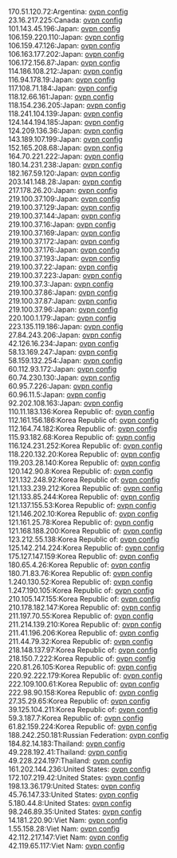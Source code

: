170.51.120.72:Argentina: [ovpn config](vpn/170_51_120_72.ovpn)  
23.16.217.225:Canada: [ovpn config](vpn/23_16_217_225.ovpn)  
101.143.45.196:Japan: [ovpn config](vpn/101_143_45_196.ovpn)  
106.159.220.110:Japan: [ovpn config](vpn/106_159_220_110.ovpn)  
106.159.47.126:Japan: [ovpn config](vpn/106_159_47_126.ovpn)  
106.163.177.202:Japan: [ovpn config](vpn/106_163_177_202.ovpn)  
106.172.156.87:Japan: [ovpn config](vpn/106_172_156_87.ovpn)  
114.186.108.212:Japan: [ovpn config](vpn/114_186_108_212.ovpn)  
116.94.178.19:Japan: [ovpn config](vpn/116_94_178_19.ovpn)  
117.108.71.184:Japan: [ovpn config](vpn/117_108_71_184.ovpn)  
118.12.66.161:Japan: [ovpn config](vpn/118_12_66_161.ovpn)  
118.154.236.205:Japan: [ovpn config](vpn/118_154_236_205.ovpn)  
118.241.104.139:Japan: [ovpn config](vpn/118_241_104_139.ovpn)  
124.144.194.185:Japan: [ovpn config](vpn/124_144_194_185.ovpn)  
124.209.136.36:Japan: [ovpn config](vpn/124_209_136_36.ovpn)  
143.189.107.199:Japan: [ovpn config](vpn/143_189_107_199.ovpn)  
152.165.208.68:Japan: [ovpn config](vpn/152_165_208_68.ovpn)  
164.70.221.222:Japan: [ovpn config](vpn/164_70_221_222.ovpn)  
180.14.231.238:Japan: [ovpn config](vpn/180_14_231_238.ovpn)  
182.167.59.120:Japan: [ovpn config](vpn/182_167_59_120.ovpn)  
203.141.148.28:Japan: [ovpn config](vpn/203_141_148_28.ovpn)  
217.178.26.20:Japan: [ovpn config](vpn/217_178_26_20.ovpn)  
219.100.37.109:Japan: [ovpn config](vpn/219_100_37_109.ovpn)  
219.100.37.129:Japan: [ovpn config](vpn/219_100_37_129.ovpn)  
219.100.37.144:Japan: [ovpn config](vpn/219_100_37_144.ovpn)  
219.100.37.16:Japan: [ovpn config](vpn/219_100_37_16.ovpn)  
219.100.37.169:Japan: [ovpn config](vpn/219_100_37_169.ovpn)  
219.100.37.172:Japan: [ovpn config](vpn/219_100_37_172.ovpn)  
219.100.37.176:Japan: [ovpn config](vpn/219_100_37_176.ovpn)  
219.100.37.193:Japan: [ovpn config](vpn/219_100_37_193.ovpn)  
219.100.37.22:Japan: [ovpn config](vpn/219_100_37_22.ovpn)  
219.100.37.223:Japan: [ovpn config](vpn/219_100_37_223.ovpn)  
219.100.37.3:Japan: [ovpn config](vpn/219_100_37_3.ovpn)  
219.100.37.86:Japan: [ovpn config](vpn/219_100_37_86.ovpn)  
219.100.37.87:Japan: [ovpn config](vpn/219_100_37_87.ovpn)  
219.100.37.96:Japan: [ovpn config](vpn/219_100_37_96.ovpn)  
220.100.1.179:Japan: [ovpn config](vpn/220_100_1_179.ovpn)  
223.135.119.186:Japan: [ovpn config](vpn/223_135_119_186.ovpn)  
27.84.243.206:Japan: [ovpn config](vpn/27_84_243_206.ovpn)  
42.126.16.234:Japan: [ovpn config](vpn/42_126_16_234.ovpn)  
58.13.169.247:Japan: [ovpn config](vpn/58_13_169_247.ovpn)  
58.159.132.254:Japan: [ovpn config](vpn/58_159_132_254.ovpn)  
60.112.93.172:Japan: [ovpn config](vpn/60_112_93_172.ovpn)  
60.74.230.130:Japan: [ovpn config](vpn/60_74_230_130.ovpn)  
60.95.7.226:Japan: [ovpn config](vpn/60_95_7_226.ovpn)  
60.96.11.5:Japan: [ovpn config](vpn/60_96_11_5.ovpn)  
92.202.108.163:Japan: [ovpn config](vpn/92_202_108_163.ovpn)  
110.11.183.136:Korea Republic of: [ovpn config](vpn/110_11_183_136.ovpn)  
112.161.156.186:Korea Republic of: [ovpn config](vpn/112_161_156_186.ovpn)  
112.164.74.182:Korea Republic of: [ovpn config](vpn/112_164_74_182.ovpn)  
115.93.182.68:Korea Republic of: [ovpn config](vpn/115_93_182_68.ovpn)  
116.124.231.252:Korea Republic of: [ovpn config](vpn/116_124_231_252.ovpn)  
118.220.132.20:Korea Republic of: [ovpn config](vpn/118_220_132_20.ovpn)  
119.203.28.140:Korea Republic of: [ovpn config](vpn/119_203_28_140.ovpn)  
120.142.90.8:Korea Republic of: [ovpn config](vpn/120_142_90_8.ovpn)  
121.132.248.92:Korea Republic of: [ovpn config](vpn/121_132_248_92.ovpn)  
121.133.239.212:Korea Republic of: [ovpn config](vpn/121_133_239_212.ovpn)  
121.133.85.244:Korea Republic of: [ovpn config](vpn/121_133_85_244.ovpn)  
121.137.155.53:Korea Republic of: [ovpn config](vpn/121_137_155_53.ovpn)  
121.146.202.10:Korea Republic of: [ovpn config](vpn/121_146_202_10.ovpn)  
121.161.25.78:Korea Republic of: [ovpn config](vpn/121_161_25_78.ovpn)  
121.168.188.200:Korea Republic of: [ovpn config](vpn/121_168_188_200.ovpn)  
123.212.55.138:Korea Republic of: [ovpn config](vpn/123_212_55_138.ovpn)  
125.142.214.224:Korea Republic of: [ovpn config](vpn/125_142_214_224.ovpn)  
175.127.147.159:Korea Republic of: [ovpn config](vpn/175_127_147_159.ovpn)  
180.65.4.26:Korea Republic of: [ovpn config](vpn/180_65_4_26.ovpn)  
180.71.83.76:Korea Republic of: [ovpn config](vpn/180_71_83_76.ovpn)  
1.240.130.52:Korea Republic of: [ovpn config](vpn/1_240_130_52.ovpn)  
1.247.190.105:Korea Republic of: [ovpn config](vpn/1_247_190_105.ovpn)  
210.105.147.155:Korea Republic of: [ovpn config](vpn/210_105_147_155.ovpn)  
210.178.182.147:Korea Republic of: [ovpn config](vpn/210_178_182_147.ovpn)  
211.197.70.55:Korea Republic of: [ovpn config](vpn/211_197_70_55.ovpn)  
211.214.139.210:Korea Republic of: [ovpn config](vpn/211_214_139_210.ovpn)  
211.41.196.206:Korea Republic of: [ovpn config](vpn/211_41_196_206.ovpn)  
211.44.79.32:Korea Republic of: [ovpn config](vpn/211_44_79_32.ovpn)  
218.148.137.97:Korea Republic of: [ovpn config](vpn/218_148_137_97.ovpn)  
218.150.7.222:Korea Republic of: [ovpn config](vpn/218_150_7_222.ovpn)  
220.81.26.105:Korea Republic of: [ovpn config](vpn/220_81_26_105.ovpn)  
220.92.222.179:Korea Republic of: [ovpn config](vpn/220_92_222_179.ovpn)  
222.109.100.61:Korea Republic of: [ovpn config](vpn/222_109_100_61.ovpn)  
222.98.90.158:Korea Republic of: [ovpn config](vpn/222_98_90_158.ovpn)  
27.35.29.65:Korea Republic of: [ovpn config](vpn/27_35_29_65.ovpn)  
39.125.104.211:Korea Republic of: [ovpn config](vpn/39_125_104_211.ovpn)  
59.3.187.7:Korea Republic of: [ovpn config](vpn/59_3_187_7.ovpn)  
61.82.159.224:Korea Republic of: [ovpn config](vpn/61_82_159_224.ovpn)  
188.242.250.181:Russian Federation: [ovpn config](vpn/188_242_250_181.ovpn)  
184.82.14.183:Thailand: [ovpn config](vpn/184_82_14_183.ovpn)  
49.228.192.41:Thailand: [ovpn config](vpn/49_228_192_41.ovpn)  
49.228.224.197:Thailand: [ovpn config](vpn/49_228_224_197.ovpn)  
161.202.144.236:United States: [ovpn config](vpn/161_202_144_236.ovpn)  
172.107.219.42:United States: [ovpn config](vpn/172_107_219_42.ovpn)  
198.13.36.179:United States: [ovpn config](vpn/198_13_36_179.ovpn)  
45.76.147.33:United States: [ovpn config](vpn/45_76_147_33.ovpn)  
5.180.44.8:United States: [ovpn config](vpn/5_180_44_8.ovpn)  
98.246.89.35:United States: [ovpn config](vpn/98_246_89_35.ovpn)  
14.181.220.90:Viet Nam: [ovpn config](vpn/14_181_220_90.ovpn)  
1.55.158.28:Viet Nam: [ovpn config](vpn/1_55_158_28.ovpn)  
42.112.217.147:Viet Nam: [ovpn config](vpn/42_112_217_147.ovpn)  
42.119.65.117:Viet Nam: [ovpn config](vpn/42_119_65_117.ovpn)  
